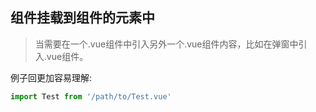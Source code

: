 ## 组件挂载到组件的元素中


> 当需要在一个.vue组件中引入另外一个.vue组件内容，比如在弹窗中引入.vue组件。

例子回更加容易理解:

```javascript
import Test from '/path/to/Test.vue'

```

